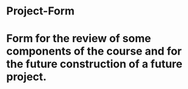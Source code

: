 <h1>Project-Form<h1>
Form for the review of some components of the course and for the future construction of a future project.

